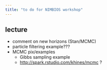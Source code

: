 ```yaml
---
title: "to do for NIMBIOS workshop"
---
```


## lecture

- comment on new horizons (Stan/MCMC)
- particle filtering example???
- MCMC pix/examples
   - Gibbs sampling example
   - http://spark.rstudio.com/khines/mcmc ?
